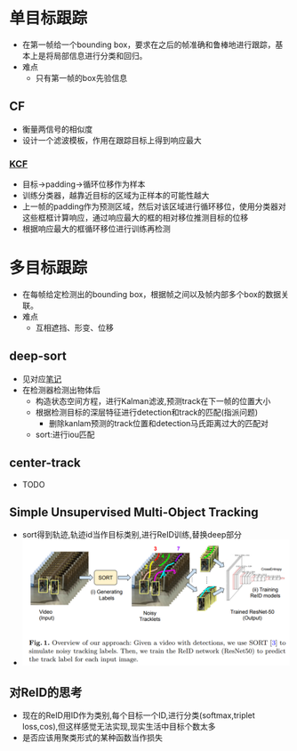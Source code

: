 # 单目标跟踪
- 在第一帧给一个bounding box，要求在之后的帧准确和鲁棒地进行跟踪，基本上是将局部信息进行分类和回归。
- 难点
  - 只有第一帧的box先验信息
## CF
- 衡量两信号的相似度
- 设计一个滤波模板，作用在跟踪目标上得到响应最大
### [KCF](KCF.md)
- 目标->padding->循环位移作为样本
- 训练分类器，越靠近目标的区域为正样本的可能性越大
- 上一帧的padding作为预测区域，然后对该区域进行循环移位，使用分类器对这些框框计算响应，通过响应最大的框的相对移位推测目标的位移
- 根据响应最大的框循环移位进行训练再检测

# 多目标跟踪
- 在每帧给定检测出的bounding box，根据帧之间以及帧内部多个box的数据关联。
- 难点
  - 互相遮挡、形变、位移
## deep-sort
- 见对应[笔记](https://github.com/staillyd/deep_sort/tree/master/note)
- 在检测器检测出物体后
  - 构造状态空间方程，进行Kalman滤波,预测track在下一帧的位置大小
  - 根据检测目标的深层特征进行detection和track的匹配(指派问题)
    - 删除kanlam预测的track位置和detection马氏距离过大的匹配对
  - sort:进行iou匹配

## center-track
- TODO

## Simple Unsupervised Multi-Object Tracking
- sort得到轨迹,轨迹id当作目标类别,进行ReID训练,替换deep部分
- ![](imgs/Simple%20Unsupervised%20Multi-Object%20Tracking.png)

## 对ReID的思考
- 现在的ReID用ID作为类别,每个目标一个ID,进行分类(softmax,triplet loss,cos),但这样感觉无法实现,现实生活中目标个数太多
- 是否应该用聚类形式的某种函数当作损失